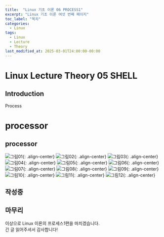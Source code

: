 ```yaml
---
title:  "Linux 기초 이론 06 PROCESS1"
excerpt: "Linux 기초 이론 여섯 번째 페이지"
toc_label: "목차"
categories:
  - Linux
tags:
  - Linux
  - Lecture
  - Theory
last_modified_at: 2025-03-01T24:00:00-00:00
---
```


# Linux Lecture Theory 05 SHELL
## Introduction
Process

# processor
## processor

![그림01](https://ji-hun-park.github.io/assets/images/LNXIMG044.jpg "그림01"){: .align-center}
![그림02](https://ji-hun-park.github.io/assets/images/LNXIMG045.jpg "그림02"){: .align-center}
![그림03](https://ji-hun-park.github.io/assets/images/LNXIMG046.jpg "그림03"){: .align-center}
![그림04](https://ji-hun-park.github.io/assets/images/LNXIMG047.jpg "그림04"){: .align-center}
![그림05](https://ji-hun-park.github.io/assets/images/LNXIMG048.jpg "그림05"){: .align-center}
![그림06](https://ji-hun-park.github.io/assets/images/LNXIMG049.jpg "그림06"){: .align-center}
![그림07](https://ji-hun-park.github.io/assets/images/LNXIMG050.jpg "그림07"){: .align-center}
![그림08](https://ji-hun-park.github.io/assets/images/LNXIMG051.jpg "그림08"){: .align-center}
![그림09](https://ji-hun-park.github.io/assets/images/LNXIMG052.jpg "그림09"){: .align-center}
![그림10](https://ji-hun-park.github.io/assets/images/LNXIMG053.jpg "그림10"){: .align-center}
![그림11](https://ji-hun-park.github.io/assets/images/LNXIMG054.jpg "그림11"){: .align-center}
![그림12](https://ji-hun-park.github.io/assets/images/LNXIMG055.jpg "그림12"){: .align-center}

## 작성중

## 마무리
이상으로 Linux 이론의 프로세스1편을 마치겠습니다.  
긴 글 읽어주셔서 감사합니다!
